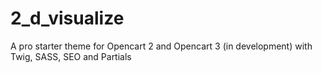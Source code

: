 # 2_d_visualize
A pro starter theme for Opencart 2 and Opencart 3 (in development) with Twig, SASS, SEO and Partials
